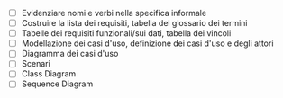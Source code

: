 - [ ] Evidenziare nomi e verbi nella specifica informale
- [ ] Costruire la lista dei requisiti, tabella del glossario dei termini
- [ ] Tabelle dei requisiti funzionali/sui dati, tabella dei vincoli
- [ ] Modellazione dei casi d'uso, definizione dei casi d'uso e degli attori
- [ ] Diagramma dei casi d'uso
- [ ] Scenari
- [ ] Class Diagram
- [ ] Sequence Diagram